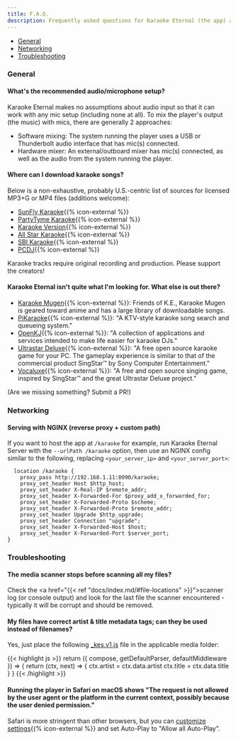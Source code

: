 ```yaml
---
title: F.A.Q.
description: Frequently asked questions for Karaoke Eternal (the app) and Karaoke Eternal Server
---
```


- [General](#general)
- [Networking](#networking)
- [Troubleshooting](#troubleshooting)

### General

#### What's the recommended audio/microphone setup?

Karaoke Eternal makes no assumptions about audio input so that it can work with any mic setup (including none at all). To mix the player's output (the music) with mics, there are generally 2 approaches:

  - Software mixing: The system running the player uses a USB or Thunderbolt audio interface that has mic(s) connected.
  - Hardware mixer: An external/outboard mixer has mic(s) connected, as well as the audio from the system running the player.

#### Where can I download karaoke songs?

Below is a non-exhaustive, probably U.S.-centric list of sources for licensed MP3+G or MP4 files (additions welcome):

- [SunFly Karaoke](https://www.sunflykaraoke.com){{% icon-external %}}
- [PartyTyme Karaoke](https://www.partytyme.net){{% icon-external %}}
- [Karaoke Version](https://www.karaoke-version.com){{% icon-external %}}
- [All Star Karaoke](https://www.allstardl.com){{% icon-external %}}
- [SBI Karaoke](https://downloads.sbikaraoke.com){{% icon-external %}}
- [PCDJ](https://www.pcdj.com/hd-mp4-karaoke-download-packs/){{% icon-external %}}

Karaoke tracks require original recording and production. Please support the creators!

#### Karaoke Eternal isn't quite what I'm looking for. What else is out there?

- [Karaoke Mugen](https://mugen.karaokes.moe/en/){{% icon-external %}}: Friends of K.E., Karaoke Mugen is geared toward anime and has a large library of downloadable songs.
- [PiKaraoke](https://github.com/vicwomg/pikaraoke){{% icon-external %}}: "A KTV-style karaoke song search and queueing system."
- [OpenKJ](https://openkj.org){{% icon-external %}}: "A collection of applications and services intended to make life easier for karaoke DJs."
- [Ultrastar Deluxe](https://usdx.eu){{% icon-external %}}: "A free open source karaoke game for your PC. The gameplay experience is similar to that of the commercial product SingStar™ by Sony Computer Entertainment."
- [Vocaluxe](https://www.vocaluxe.org){{% icon-external %}}: "A free and open source singing game, inspired by SingStar™ and the great Ultrastar Deluxe project."

(Are we missing something? Submit a PR!)

### Networking

#### Serving with NGINX (reverse proxy + custom path)

If you want to host the app at `/karaoke` for example, run Karaoke Eternal Server with the `--urlPath /karaoke` option, then use an NGINX config similar to the following, replacing `<your_server_ip>` and `<your_server_port>`:

```
  location /karaoke {
    proxy_pass http://192.168.1.11:8090/karaoke;
    proxy_set_header Host $http_host;
    proxy_set_header X-Real-IP $remote_addr;
    proxy_set_header X-Forwarded-For $proxy_add_x_forwarded_for;
    proxy_set_header X-Forwarded-Proto $scheme;
    proxy_set_header X-Forwarded-Proto $remote_addr;
    proxy_set_header Upgrade $http_upgrade;
    proxy_set_header Connection "upgrade";
    proxy_set_header X-Forwarded-Host $host;
    proxy_set_header X-Forwarded-Port $server_port;
}
```

### Troubleshooting

#### The media scanner stops before scanning all my files?

Check the <a href="{{< ref "docs/index.md/#file-locations" >}}">scanner log</a> (or console output) and look for the last file the scanner encountered - typically it will be corrupt and should be removed.

#### My files have correct artist & title metadata tags; can they be used instead of filenames?

Yes, just place the following <a href='{{< ref "docs/index.md#configuring-the-metadata-parser" >}}'>_kes.v1.js</a> file in the applicable media folder:

{{< highlight js >}}
return ({ compose, getDefaultParser, defaultMiddleware }) => {
  return (ctx, next) => {
    ctx.artist = ctx.data.artist
    ctx.title = ctx.data.title
  }
}
{{< /highlight >}}

#### Running the player in Safari on macOS shows "The request is not allowed by the user agent or the platform in the current context, possibly because the user denied permission."

Safari is more stringent than other browsers, but you can [customize settings](https://support.apple.com/guide/safari/customize-settings-per-website-ibrw7f78f7fe/mac){{% icon-external %}} and set Auto-Play to "Allow all Auto-Play".
